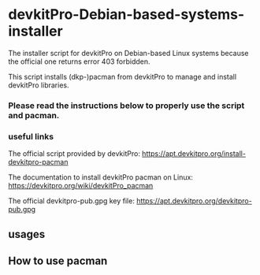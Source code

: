 # devkitPro-Debian-based-systems-installer
The installer script for devkitPro on Debian-based Linux systems because the official one returns error 403 forbidden.

This script installs (dkp-)pacman from devkitPro to manage and install devkitPro libraries.

### Please read the instructions below to properly use the script and pacman.


### useful links 
The official script provided by devkitPro: https://apt.devkitpro.org/install-devkitpro-pacman

The documentation to install devkitPro pacman on Linux: https://devkitpro.org/wiki/devkitPro_pacman

The official devkitpro-pub.gpg key file: https://apt.devkitpro.org/devkitpro-pub.gpg

## usages

## How to use pacman
